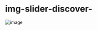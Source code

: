 # img-slider-discover-
![image](https://user-images.githubusercontent.com/59414164/128610288-4d675bd2-4087-4ffd-a1a5-ec4720a063c5.png)
